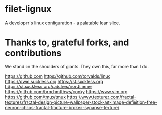 # filet-lignux
A developer's linux configuration - a palatable lean slice.

# Thanks to, grateful forks, and contributions

We stand on the shoulders of giants. They own this, far more than I do.

https://github.com
https://github.com/torvalds/linux
https://dwm.suckless.org
https://st.suckless.org
https://st.suckless.org/patches/nordtheme
https://github.com/brndnmtthws/conky
https://www.vim.org
https://github.com/tmux/tmux
https://www.texturex.com/fractal-textures/fractal-design-picture-wallpaper-stock-art-image-definition-free-neuron-chaos-fractal-fracture-broken-synapse-texture/
